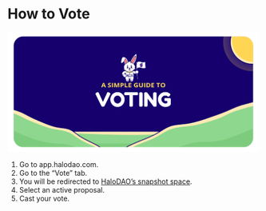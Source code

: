 # How to Vote

![](../.gitbook/assets/artboard-1-copy-12-2x.png)

1. Go to app.halodao.com.
2. Go to the “Vote” tab.
3. You will be redirected to [HaloDAO’s snapshot space](https://snapshot.org/#/halodao.eth).
4. Select an active proposal.
5. Cast your vote.


